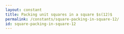 ```yaml
---
layout: constant
title: Packing unit squares in a square $s(12)$
permalink: /constants/square-packing-in-square-12/
id: square-packing-in-square-12
---
```

